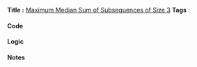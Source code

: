 **Title :** [Maximum Median Sum of Subsequences of Size 3](https://leetcode.com/problems/maximum-median-sum-of-subsequences-of-size-3/)
**Tags** : 

#### Code
#### Logic
#### Notes




